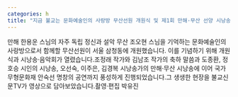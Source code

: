 ```yaml
---
categories: h
title: "지금 불교는 문화예술인의 사랑방 무산선원 개원식 및 제1회 만해·무산 선양 시낭송 음악회 개최"
---
```

만해 한용운 스님의 자주 독립 정신과 설악 무산 조오현 스님을 기억하는 문화예술인의 사랑방으로서 함께할 무산선원이 서울 삼청동에 개원했습니다. 이를 기념하기 위해 개원식과 시낭송·음악회가 열렸습니다.조정래 작가와 김남조 작가의 축하 말씀과 도종환, 정호승 시인의 시낭송, 오선숙, 이주은, 김경복 시낭송가의 만해·무산 시낭송에 이어 국가무형문화재 안숙선 명창의 공연까지 풍성하게 진행되었습니다.그 생생한 현장을 불교신문TV가 영상으로 담아보았습니다.촬영·편집 박유진